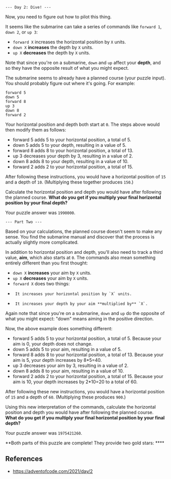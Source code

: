 `--- Day 2: Dive! ---`

Now, you need to figure out how to pilot this thing.

It seems like the submarine can take a series of commands like `forward 1`, `down 2`, or `up 3`:

-   `forward X` increases the horizontal position by `X` units.
-   `down X` **increases** the depth by `X` units.
-   `up X` **decreases** the depth by `X` units.

Note that since you're on a submarine, `down` and `up` affect your **depth**, and so they have the opposite result of what you might expect.

The submarine seems to already have a planned course (your puzzle input). You should probably figure out where it's going. For example:

```
forward 5
down 5
forward 8
up 3
down 8
forward 2
```

Your horizontal position and depth both start at `0`. The steps above would then modify them as follows:

-   forward 5 adds 5 to your horizontal position, a total of 5.
-   down 5 adds 5 to your depth, resulting in a value of 5.
-   forward 8 adds 8 to your horizontal position, a total of 13.
-   up 3 decreases your depth by 3, resulting in a value of 2.
-   down 8 adds 8 to your depth, resulting in a value of 10.
-   forward 2 adds 2 to your horizontal position, a total of 15.

After following these instructions, you would have a horizontal position of `15` and a depth of `10`. (Multiplying these together produces `150`.)

Calculate the horizontal position and depth you would have after following the planned course. **What do you get if you multiply your final horizontal position by your final depth?**

Your puzzle answer was `1990000`.


`--- Part Two ---`

Based on your calculations, the planned course doesn't seem to make any sense. You find the submarine manual and discover that the process is actually slightly more complicated.

In addition to horizontal position and depth, you'll also need to track a third value, **aim**, which also starts at `0`. The commands also mean something entirely different than you first thought:

-    `down X` **increases** your aim by `X` units.
-    `up X` **decreases** your aim by `X` units.
-    `forward X` does two things:
  -      It increases your horizontal position by `X` units.
  -      It increases your depth by your aim **multiplied by** `X`.

Again note that since you're on a submarine, `down` and `up` do the opposite of what you might expect: "down" means aiming in the positive direction.

Now, the above example does something different:

-   forward 5 adds 5 to your horizontal position, a total of 5. Because your aim is 0, your depth does not change.
-   down 5 adds 5 to your aim, resulting in a value of 5.
-   forward 8 adds 8 to your horizontal position, a total of 13. Because your aim is 5, your depth increases by 8*5=40.
-   up 3 decreases your aim by 3, resulting in a value of 2.
-   down 8 adds 8 to your aim, resulting in a value of 10.
-   forward 2 adds 2 to your horizontal position, a total of 15. Because your aim is 10, your depth increases by 2*10=20 to a total of 60.

After following these new instructions, you would have a horizontal position of `15` and a depth of `60`. (Multiplying these produces `900`.)

Using this new interpretation of the commands, calculate the horizontal position and depth you would have after following the planned course. **What do you get if you multiply your final horizontal position by your final depth?**

Your puzzle answer was `1975421260`.


**Both parts of this puzzle are complete! They provide two gold stars: ****

## References
- https://adventofcode.com/2021/day/2
